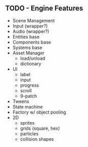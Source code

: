 TODO - Engine Features
---

- Scene Management
- Input (wrapper?)
- Audio (wrapper?)
- Entities base
- Components base
- Systems base
- Asset Manager
  - load/unload
  - dictionary
- UI
  - label
  - input
  - progress
  - scroll
  - 9-patch
- Tweens
- State machine
- Factory w/ object pooling
- 2D
  - sprites
  - grids (square, hex)
  - particles
  - collision shapes
